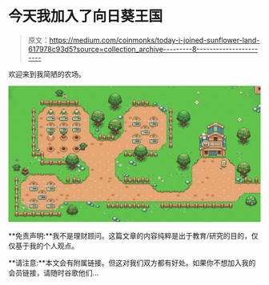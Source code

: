 # 今天我加入了向日葵王国

> 原文：<https://medium.com/coinmonks/today-i-joined-sunflower-land-617978c93d5?source=collection_archive---------8----------------------->

欢迎来到我简陋的农场。

![](img/1ad8dc23a8f3c8405f077d9e0f5b3be4.png)

**免责声明:**我不是理财顾问。这篇文章的内容纯粹是出于教育/研究的目的，仅仅基于我的个人观点。

**请注意:**本文会有附属链接。但这对我们双方都有好处。如果你不想加入我的会员链接，请随时谷歌他们…